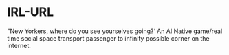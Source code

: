 # IRL-URL
"New Yorkers, where do you see yourselves going?‘ An AI Native game/real time social space transport passenger to infinity possible corner on the internet.
